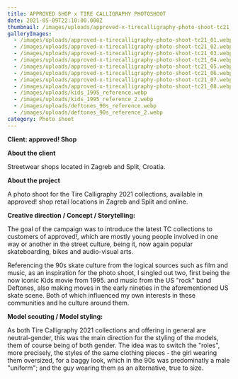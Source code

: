 ```yaml
---
title: APPROVED SHOP x TIRE CALLIGRAPHY PHOTOSHOOT
date: 2021-05-09T22:10:00.000Z
thumbnail: /images/uploads/approved-x-tirecalligraphy-photo-shoot-tc21_feature.webp
galleryImages:
  - /images/uploads/approved-x-tirecalligraphy-photo-shoot-tc21_01.webp
  - /images/uploads/approved-x-tirecalligraphy-photo-shoot-tc21_02.webp
  - /images/uploads/approved-x-tirecalligraphy-photo-shoot-tc21_03.webp
  - /images/uploads/approved-x-tirecalligraphy-photo-shoot-tc21_04.webp
  - /images/uploads/approved-x-tirecalligraphy-photo-shoot-tc21_05.webp
  - /images/uploads/approved-x-tirecalligraphy-photo-shoot-tc21_06.webp
  - /images/uploads/approved-x-tirecalligraphy-photo-shoot-tc21_07.webp
  - /images/uploads/approved-x-tirecalligraphy-photo-shoot-tc21_08.webp
  - /images/uploads/kids_1995_reference.webp
  - /images/uploads/kids_1995_reference_2.webp
  - /images/uploads/deftones_90s_reference.webp
  - /images/uploads/deftones_90s_reference_2.webp
category: Photo shoot
---
```

**Client: approved! Shop**

**About the client** 

Streetwear shops located in Zagreb and Split, Croatia.

**About the project**

A photo shoot for the Tire Calligraphy 2021 collections, available in approved! shop retail locations in Zagreb and Split and online. 



**Creative direction / Concept / Storytelling:**

The goal of the campaign was to introduce the latest TC collections to customers of approved!, which are mostly young people involved in one way or another in the street culture, being it, now again popular skateboarding, bikes and audio-visual arts.  

Referencing the 90s skate culture from the logical sources such as film and music, as an inspiration for the photo shoot, I singled out two, first being the now iconic Kids movie from 1995. and music from the US "rock" band Deftones, also making moves in the early nineties in the aforementioned US skate scene. Both of which influenced my own interests in these communities and he culture around them.      

**Model scouting / Model styling:** 

As both Tire Calligraphy 2021 collections and offering in general are neutral-gender, this was the main direction for the styling of the models, them of course being of both gender. The idea was to switch the "roles", more precisely, the styles of the same clothing pieces - the girl wearing them oversized, for a baggy look, which in the 90s was predominatly a male "uniform"; and the guy wearing them as an alternative, true to size.